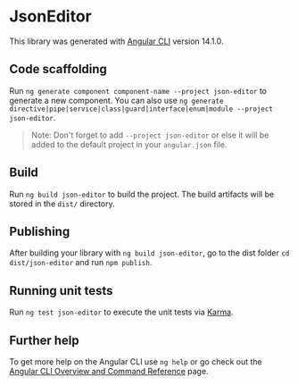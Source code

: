 # JsonEditor

This library was generated with [Angular CLI](https://github.com/angular/angular-cli) version 14.1.0.

## Code scaffolding

Run `ng generate component component-name --project json-editor` to generate a new component. You can also use `ng generate directive|pipe|service|class|guard|interface|enum|module --project json-editor`.
> Note: Don't forget to add `--project json-editor` or else it will be added to the default project in your `angular.json` file. 

## Build

Run `ng build json-editor` to build the project. The build artifacts will be stored in the `dist/` directory.

## Publishing

After building your library with `ng build json-editor`, go to the dist folder `cd dist/json-editor` and run `npm publish`.

## Running unit tests

Run `ng test json-editor` to execute the unit tests via [Karma](https://karma-runner.github.io).

## Further help

To get more help on the Angular CLI use `ng help` or go check out the [Angular CLI Overview and Command Reference](https://angular.io/cli) page.

